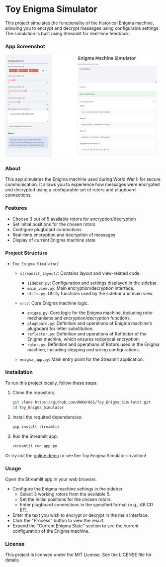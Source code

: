 # Toy Enigma Simulator

This project simulates the functionality of the historical Enigma machine, allowing you to encrypt and decrypt messages using configurable settings. The simulation is built using Streamlit for real-time feedback.

### App Screenshot

![Enigma Machine Simulator](figs/demo.png)

### About

This app simulates the Enigma machine used during World War II for secure communication. It allows you to experience how messages were encrypted and decrypted using a configurable set of rotors and plugboard connections.

### Features

- Choose 3 out of 5 available rotors for encryption/decryption
- Set initial positions for the chosen rotors
- Configure plugboard connections
- Real-time encryption and decryption of messages
- Display of current Enigma machine state

### Project Structure

- `Toy_Enigma_Simulator`/
  
  - `streamlit_layout/`: Contains layout and view-related code.
  
    - `sidebar.py`: Configuration and settings displayed in the sidebar.
    - `main_view.py`: Main encryption/decryption interface.
    - `utils.py`: Utility functions used by the sidebar and main view.
  
  - `src/`: Core Enigma machine logic.
    - `enigma.py`: Core logic for the Enigma machine, including rotor mechanisms and encryption/decryption functions.
    - `plugboard.py`: Definition and operations of Enigma machine's plugboard for letter substitution.
    - `reflector.py`: Definition and operations of Reflector of the Enigma machine, which ensures reciprocal encryption.
    - `rotor.py`: Definition and operations of Rotors used in the Enigma machine, including stepping and wiring configurations.
  
  - `enigma_app.py`: Main entry point for the Streamlit application.

### Installation

To run this project locally, follow these steps:

1. Clone the repository:

    ```bash
    git clone https://github.com/ANKer661/Toy_Enigma_Simulator.git
    cd Toy_Enigma_Simulator
    ```

2. Install the required dependencies:

    ```bash
    pip install streamlit
    ```

3. Run the Streamlit app:

    ```bash
    streamlit run app.py
    ```

Or try out the [online demo](https://anker661-toy-enigma-simulator-enigma-app-8skqnu.streamlit.app/) to see the Toy Enigma Simulator in action!

### Usage
Open the Streamlit app in your web browser.
- Configure the Enigma machine settings in the sidebar:
  - Select 3 working rotors from the available 5.
  - Set the initial positions for the chosen rotors.
  - Enter plugboard connections in the specified format (e.g., AB CD EF).
- Enter the text you wish to encrypt or decrypt in the main interface.
- Click the "Process" button to view the result.
- Expand the "Current Enigma State" section to see the current configuration of the Enigma machine.



### License
This project is licensed under the MIT License. See the LICENSE file for details.
